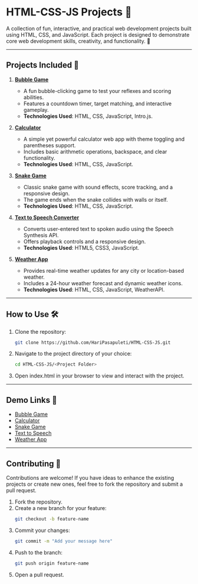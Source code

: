 # HTML-CSS-JS Projects 🌟

A collection of fun, interactive, and practical web development projects built using HTML, CSS, and JavaScript. Each project is designed to demonstrate core web development skills, creativity, and functionality. 🚀

---
## Projects Included 📂

1. [**Bubble Game**](./Bubble%20Game)
   - A fun bubble-clicking game to test your reflexes and scoring abilities.
   - Features a countdown timer, target matching, and interactive gameplay.
   - **Technologies Used**: HTML, CSS, JavaScript, Intro.js.

2. [**Calculator**](./Calculator)
   - A simple yet powerful calculator web app with theme toggling and parentheses support.
   - Includes basic arithmetic operations, backspace, and clear functionality.
   - **Technologies Used**: HTML, CSS, JavaScript.

3. [**Snake Game**](./Snake%20game)
   - Classic snake game with sound effects, score tracking, and a responsive design.
   - The game ends when the snake collides with walls or itself.
   - **Technologies Used**: HTML, CSS, JavaScript.

4. [**Text to Speech Converter**](./Text%20to%20Speech)
   - Converts user-entered text to spoken audio using the Speech Synthesis API.
   - Offers playback controls and a responsive design.
   - **Technologies Used**: HTML5, CSS3, JavaScript.

5. [**Weather App**](./Weather%20app)
   - Provides real-time weather updates for any city or location-based weather.
   - Includes a 24-hour weather forecast and dynamic weather icons.
   - **Technologies Used**: HTML, CSS, JavaScript, WeatherAPI.

---

## How to Use 🛠️

1. Clone the repository:
   ```bash
   git clone https://github.com/HariPasapuleti/HTML-CSS-JS.git
   ```
2. Navigate to the project directory of your choice:
   ```bash
   cd HTML-CSS-JS/<Project Folder>
   ```
3. Open index.html in your browser to view and interact with the project.

---
## Demo Links 🔗

- [Bubble Game](https://bubble-game2.netlify.app/)
- [Calculator](https://hari-calculator1.netlify.app/)
- [Snake Game](https://snake-game-5.netlify.app/)
- [Text to Speech](https://text-to-speech7.netlify.app/)
- [Weather App](https://weather-forcast7.netlify.app/)

---

## Contributing 🤝

Contributions are welcome! If you have ideas to enhance the existing projects or create new ones, feel free to fork the repository and submit a pull request.

1. Fork the repository.
2. Create a new branch for your feature:
   ```bash
   git checkout -b feature-name
   ```
3. Commit your changes:
   ```bash
   git commit -m "Add your message here"
   ```
4. Push to the branch:
   ```bash
   git push origin feature-name
   ```
5. Open a pull request.
